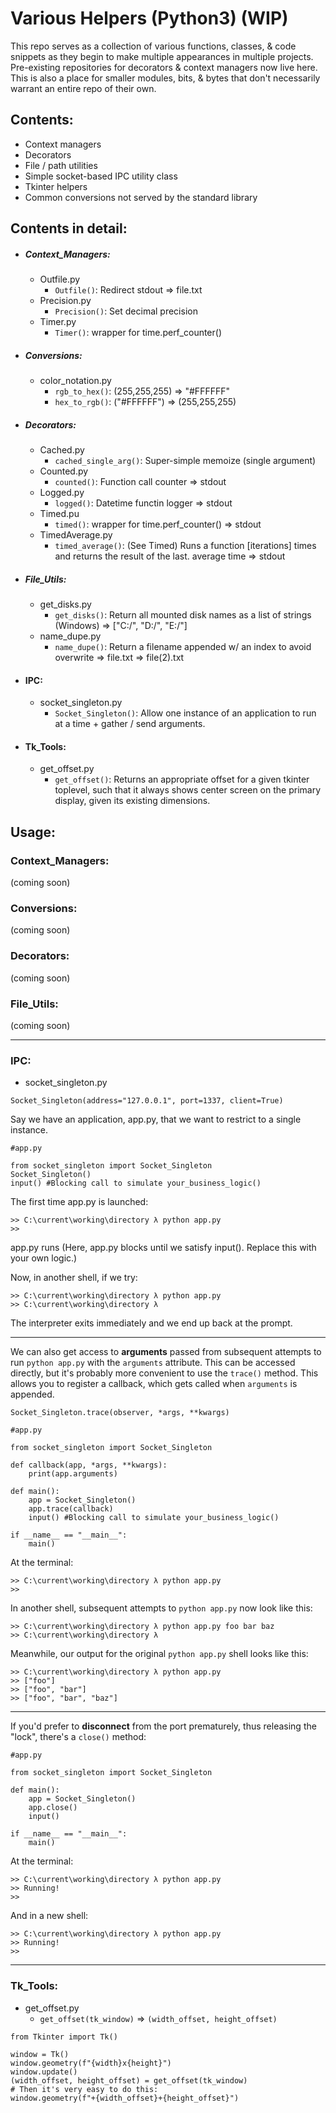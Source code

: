 # Various Helpers (Python3) (WIP)

This repo serves as a collection of various functions, classes, & code snippets as they begin to make multiple appearances in multiple projects. Pre-existing repositories for decorators & context managers now live here. This is also a place for smaller modules, bits, & bytes that don't necessarily warrant an entire repo of their own. 

## Contents:
- Context managers
- Decorators
- File / path utilities
- Simple socket-based IPC utility class
- Tkinter helpers
- Common conversions not served by the standard library

## Contents in detail:
- ##### Context_Managers:
	- Outfile.py
		- `Outfile()`: Redirect stdout => file.txt
	- Precision.py
		- `Precision()`: Set decimal precision
	- Timer.py
		- `Timer()`: wrapper for time.perf_counter()
- ##### Conversions:
	- color_notation.py
		- `rgb_to_hex()`: (255,255,255) => "#FFFFFF"
		- `hex_to_rgb()`: ("#FFFFFF") => (255,255,255)
- ##### Decorators:
	- Cached.py
		- `cached_single_arg()`: Super-simple memoize (single argument)
	- Counted.py
		- `counted()`: Function call counter => stdout
	- Logged.py
		- `logged()`: Datetime functin logger => stdout
	- Timed.pu
		- `timed()`: wrapper for time.perf_counter() => stdout
	- TimedAverage.py
		- `timed_average()`: (See Timed) Runs a function [iterations] times and returns the result of the last. average time => stdout
- ##### File_Utils:
	- get_disks.py
		- `get_disks()`: Return all mounted disk names as a list of strings (Windows) => ["C:/", "D:/", "E:/"]
	- name_dupe.py
		- `name_dupe()`: Return a filename appended w/ an index to avoid overwrite => file.txt => file(2).txt
- #### IPC:
	- socket_singleton.py
		- `Socket_Singleton()`: Allow one instance of an application to run at a time + gather / send arguments.
- #### Tk_Tools:
	- get_offset.py
		- `get_offset()`: Returns an appropriate offset for a given tkinter toplevel, such that it always shows center screen on the primary display, given its existing dimensions.

## Usage:
### Context_Managers:
(coming soon)
### Conversions:
(coming soon)
### Decorators:
(coming soon)
### File_Utils:
(coming soon)

---

### IPC:
- socket_singleton.py

`Socket_Singleton(address="127.0.0.1", port=1337, client=True)`

Say we have an application, app.py, that we want to restrict to a single instance.
```
#app.py

from socket_singleton import Socket_Singleton
Socket_Singleton()
input() #Blocking call to simulate your_business_logic() 
```
The first time app.py is launched:
```
>> C:\current\working\directory λ python app.py
>> 
```
app.py runs (Here, app.py blocks until we satisfy input(). Replace this with your own logic.)

Now, in another shell, if we try:
```
>> C:\current\working\directory λ python app.py
>> C:\current\working\directory λ
```
The interpreter exits immediately and we end up back at the prompt.

---
We can also get access to **arguments** passed from subsequent attempts to run `python app.py` with the `arguments` attribute.
This can be accessed directly, but it's probably more convenient to use the `trace()` method. This allows you to register a callback, which gets called when `arguments` is appended.

`Socket_Singleton.trace(observer, *args, **kwargs)`

```
#app.py

from socket_singleton import Socket_Singleton

def callback(app, *args, **kwargs):
    print(app.arguments)

def main():
    app = Socket_Singleton()
    app.trace(callback)
    input() #Blocking call to simulate your_business_logic() 

if __name__ == "__main__":
    main()
```
At the terminal:
```
>> C:\current\working\directory λ python app.py
>> 
```

In another shell, subsequent attempts to `python app.py` now look like this:
```
>> C:\current\working\directory λ python app.py foo bar baz
>> C:\current\working\directory λ
```
Meanwhile, our output for the original `python app.py` shell looks like this:
```
>> C:\current\working\directory λ python app.py
>> ["foo"]
>> ["foo", "bar"]
>> ["foo", "bar", "baz"]
```

---
If you'd prefer to **disconnect** from the port prematurely, thus releasing the "lock", there's a `close()` method:

```
#app.py

from socket_singleton import Socket_Singleton

def main():
    app = Socket_Singleton()
    app.close()
    input()

if __name__ == "__main__":
    main()
```
At the terminal:
```
>> C:\current\working\directory λ python app.py
>> Running!
>> 
```
And in a new shell:
```
>> C:\current\working\directory λ python app.py
>> Running!
>> 
```

---

### Tk_Tools:
- get_offset.py
	- `get_offset(tk_window)` => `(width_offset, height_offset)`
```
from Tkinter import Tk()

window = Tk()
window.geometry(f"{width}x{height}")
window.update()
(width_offset, height_offset) = get_offset(tk_window)
# Then it's very easy to do this:
window.geometry(f"+{width_offset}+{height_offset}")
```